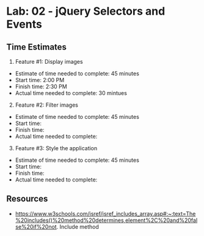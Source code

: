 # Lab: 02 - jQuery Selectors and Events

## Time Estimates

1. Feature #1: Display images

- Estimate of time needed to complete: 45 minutes
- Start time: 2:00 PM
- Finish time: 2:30 PM
- Actual time needed to complete: 30 mintues

2. Feature #2: Filter images

- Estimate of time needed to complete: 45 minutes
- Start time:
- Finish time:
- Actual time needed to complete:

3. Feature #3: Style the application

- Estimate of time needed to complete: 45 minutes
- Start time:
- Finish time:
- Actual time needed to complete:

## Resources
- https://www.w3schools.com/jsref/jsref_includes_array.asp#:~:text=The%20includes()%20method%20determines,element%2C%20and%20false%20if%20not. Include method